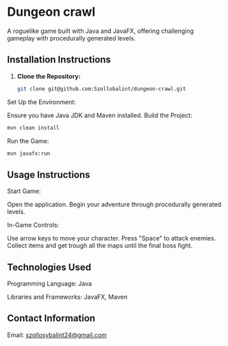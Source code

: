 # Dungeon crawl

A roguelike game built with Java and JavaFX, offering challenging gameplay with procedurally generated levels.

## Installation Instructions
1. **Clone the Repository:**
   ```bash
   git clone git@github.com:Szollobalint/dungeon-crawl.git
   
Set Up the Environment:

Ensure you have Java JDK and Maven installed.
Build the Project:

```bash
mvn clean install
```
Run the Game:

```bash
mvn javafx:run
```

## Usage Instructions

Start Game:

Open the application.
Begin your adventure through procedurally generated levels.

In-Game Controls:

Use arrow keys to move your character.
Press "Space" to attack enemies.
Collect items and get trough all the maps until the final boss fight.

## Technologies Used
Programming Language: Java

Libraries and Frameworks: JavaFX, Maven


## Contact Information

Email: szollosybalint24@gmail.com
